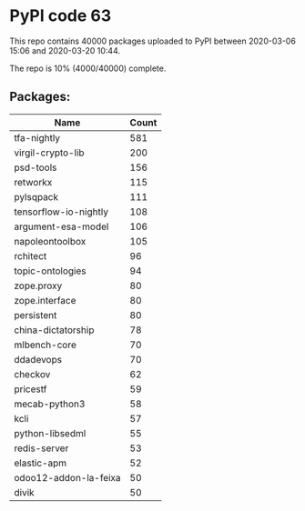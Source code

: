 # PyPI code 63

This repo contains 40000 packages uploaded to PyPI between 
2020-03-06 15:06 and 2020-03-20 10:44.

The repo is 10% (4000/40000) complete.

## Packages:

| Name  | Count |
| ----- | ----- |
| tfa-nightly | 581 |
| virgil-crypto-lib | 200 |
| psd-tools | 156 |
| retworkx | 115 |
| pylsqpack | 111 |
| tensorflow-io-nightly | 108 |
| argument-esa-model | 106 |
| napoleontoolbox | 105 |
| rchitect | 96 |
| topic-ontologies | 94 |
| zope.proxy | 80 |
| zope.interface | 80 |
| persistent | 80 |
| china-dictatorship | 78 |
| mlbench-core | 70 |
| ddadevops | 70 |
| checkov | 62 |
| pricestf | 59 |
| mecab-python3 | 58 |
| kcli | 57 |
| python-libsedml | 55 |
| redis-server | 53 |
| elastic-apm | 52 |
| odoo12-addon-la-feixa | 50 |
| divik | 50 |


